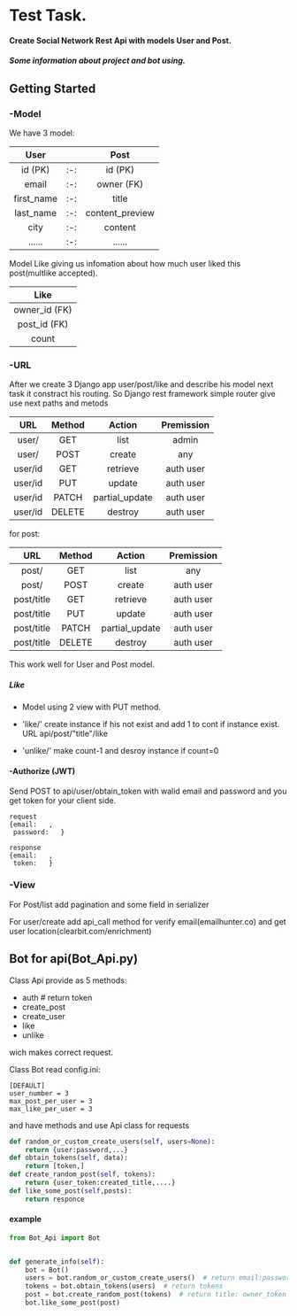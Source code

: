 # Test Task.
#### Create Social Network Rest Api with models User and Post.
##### Some information about project and bot using.

## Getting Started
### -Model
We have 3 model:

| User          |     | Post            |
|:-------------:| :-: |:---------------:|
| id (PK)       | :-: | id (PK)         |
| email         | :-: | owner (FK)      |
| first_name    | :-: | title           |
| last_name     | :-: | content_preview |
| city          | :-: | content         |
| ......        | :-: | ......          |

Model Like giving us infomation about how much user liked this post(multlike accepted).  


| Like          |
|:-------------:|
| owner_id (FK) |
| post_id (FK)  |
| count         |
### -URL
After we create 3 Django app user/post/like and describe his model next task it constract his routing.
So Django rest framework simple router give use next paths and metods

| URL           | Method          | Action          | Premission      |
|:-------------:|:---------------:|:---------------:|:---------------:|
| user/         | GET             | list            | admin           |
| user/         | POST            | create          | any             |
| user/id       | GET             | retrieve        | auth user       |
| user/id       | PUT             | update          | auth user       |
| user/id       | PATCH           | partial_update  | auth user       |
| user/id       | DELETE          | destroy         | auth user       |

for post:

| URL           | Method          | Action          | Premission      |
|:-------------:|:---------------:|:---------------:|:---------------:|
| post/         | GET             | list            | any             |
| post/         | POST            | create          | auth user       |
| post/title    | GET             | retrieve        | auth user       |
| post/title    | PUT             | update          | auth user       |
| post/title    | PATCH           | partial_update  | auth user       |
| post/title    | DELETE          | destroy         | auth user       |


This work well for User and Post model.

##### Like

* Model using 2 view with PUT method. 

* 'like/'
  create instance if his not exist and 
  add 1 to cont if instance exist.
  URL api/post/"title"/like 
  
* 'unlike/'
  make count-1 and 
  desroy instance if count=0
  
#### -Authorize (JWT)
Send POST to api/user/obtain_token with walid email and password and you get token for your client side.
```
request
{email:   ,
 password:   }
```

```
response
{email:   ,
 token:   }
```
 
### -View
For Post/list add pagination and some field in serializer 

For user/create add api_call method for verify email(emailhunter.co) and get user location(clearbit.com/enrichment)

## Bot for api(Bot_Api.py)

Class Api provide as 5 methods:

* auth        # return token
* create_post
* create_user
* like
* unlike

wich makes correct request.

Class Bot read config.ini:
```
[DEFAULT]
user_number = 3
max_post_per_user = 3
max_like_per_user = 3
```
and have methods and use Api class for requests
```python
def random_or_custom_create_users(self, users=None):
    return {user:password,...} 
def obtain_tokens(self, data):
    return [token,]
def create_random_post(self, tokens):
    return {user_token:created_title,....}
def like_some_post(self,posts):
    return responce
```
#### example
```python
from Bot_Api import Bot


def generate_info(self):
    bot = Bot()
    users = bot.random_or_custom_create_users()  # return email:password
    tokens = bot.obtain_tokens(users)  # return tokens
    post = bot.create_random_post(tokens)  # return title: owner_token
    bot.like_some_post(post)
```








